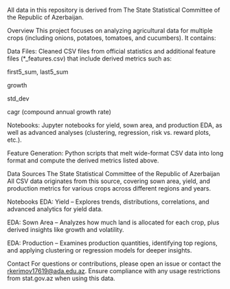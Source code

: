 All data in this repository is derived from The State Statistical Committee of the Republic of Azerbaijan.

Overview
This project focuses on analyzing agricultural data for multiple crops (including onions, potatoes, tomatoes, and cucumbers). It contains:

Data Files: Cleaned CSV files from official statistics and additional feature files (*_features.csv) that include derived metrics such as:

first5_sum, last5_sum

growth

std_dev

cagr (compound annual growth rate)

Notebooks: Jupyter notebooks for yield, sown area, and production EDA, as well as advanced analyses (clustering, regression, risk vs. reward plots, etc.).

Feature Generation: Python scripts that melt wide-format CSV data into long format and compute the derived metrics listed above.

Data Sources
The State Statistical Committee of the Republic of Azerbaijan
All CSV data originates from this source, covering sown area, yield, and production metrics for various crops across different regions and years.

Notebooks
EDA: Yield – Explores trends, distributions, correlations, and advanced analytics for yield data.

EDA: Sown Area – Analyzes how much land is allocated for each crop, plus derived insights like growth and volatility.

EDA: Production – Examines production quantities, identifying top regions, and applying clustering or regression models for deeper insights.

Contact
For questions or contributions, please open an issue or contact the rkerimov17619@ada.edu.az. Ensure compliance with any usage restrictions from stat.gov.az when using this data.
